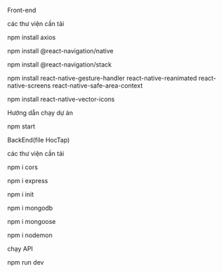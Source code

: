 Front-end



các thư viện cần tải


npm install axios

npm install @react-navigation/native


npm install @react-navigation/stack

npm install react-native-gesture-handler react-native-reanimated react-native-screens react-native-safe-area-context

npm install react-native-vector-icons





Hướng dẫn chạy dự án


npm start






BackEnd(file HocTap)

các thư viện cần tải

npm i cors

npm i express

npm i init 

npm i mongodb


npm i mongoose

npm i nodemon

chạy API 

npm run dev
